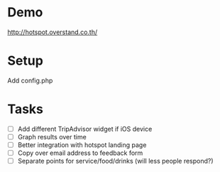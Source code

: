 # Demo

http://hotspot.overstand.co.th/

# Setup

Add config.php

# Tasks

- [ ] Add different TripAdvisor widget if iOS device
- [ ] Graph results over time
- [ ] Better integration with hotspot landing page
- [ ] Copy over email address to feedback form
- [ ] Separate points for service/food/drinks (will less people respond?)
